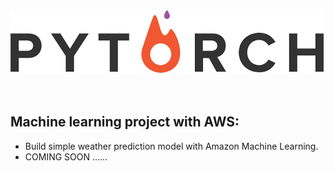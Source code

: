 <img src="https://github.com/josjsjen/Project-with-PyTorch/blob/master/Images/download (1).png" >
<br><br><br>

## Machine learning project with AWS:
* Build simple weather prediction model with Amazon Machine Learning.
* COMING SOON ......
